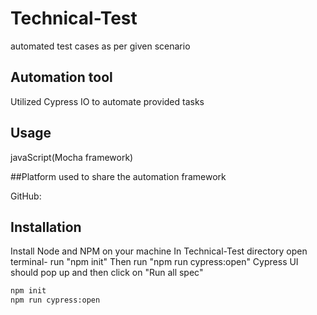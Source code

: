 # Technical-Test
automated test cases as per given scenario
## Automation tool 

Utilized Cypress IO to automate provided tasks

## Usage

javaScript(Mocha framework)

##Platform used to share the automation framework

GitHub: 

## Installation

Install Node and NPM on your machine
In Technical-Test directory open terminal- run "npm init"
Then run "npm run cypress:open"
Cypress UI should pop up and then click on "Run all spec"
  ```  bash
  npm init
  npm run cypress:open
  ```
